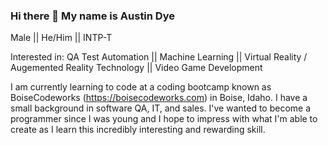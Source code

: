 ### Hi there 👋 My name is Austin Dye
Male || He/Him || INTP-T

Interested in: QA Test Automation || Machine Learning || Virtual Reality / Augemented Reality Technology || Video Game Development

I am currently learning to code at a coding bootcamp known as BoiseCodeworks (https://boisecodeworks.com) in Boise, Idaho. 
I have a small background in software QA, IT, and sales. I've wanted to become a programmer since I was young 
and I hope to impress with what I'm able to create as I learn this incredibly interesting and rewarding skill.
